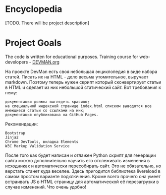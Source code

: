 # Encyclopedia

[TODO. There will be project description]

# Project Goals

The code is written for educational purposes. Training course for web-developers - [DEVMAN.org](https://devman.org)

На проекте DevMan есть своя небольшая энциклопедия в виде набора статей. Писать их на HTML - дело весьма утомительное, выручает markdown. Поэтому теперь нужен скрипт который сконвертирует статьи в HTML и сделает из них небольшой статический сайт. Вот требования к нему:

    документация должна выглядеть красиво;
    на специальной индексной странице index.html списком выводятся все имеющиеся статьи со ссылками на них;
    документация опубликована на GitHub Pages.

Рекомендации:

    Bootstrap
    Jinja2
    Chrome DevTools, вкладка Elements
    W3C Markup Validation Service

После того как будет написан и отлажен Python скрипт для генерации сайта можно дополнительно научить его отслеживать изменения в исходниках и автоматически пересобирать сайт. Это не обязательно, но верстать станет куда веселее. Здесь пригодится библиотека livereload в самом простом варианте подключения. Кроме всего прочего она умеет встраивать JS в HTML страницу для автоматической её перезагрузки в случае изменений. Что очень удобно!
